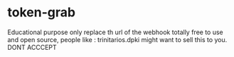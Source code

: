 # token-grab
Educational purpose only
replace th url of the webhook
totally free to use and open source, people like : trinitarios.dpki might want to sell this to you. DONT ACCCEPT
